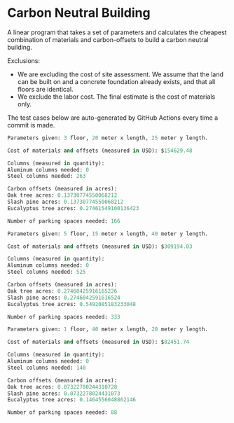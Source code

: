 # Carbon Neutral Building
A linear program that takes a set of parameters and calculates the cheapest combination of materials and carbon-offsets to build a carbon neutral building.

Exclusions:
- We are excluding the cost of site assessment. We assume that the land can be built on and a concrete foundation already exists, and that all floors are identical.
- We exclude the labor cost. The final estimate is the cost of materials only.

The test cases below are auto-generated by GitHub Actions every time a commit is made.
<!-- TEST CASE 1 -->
```python
Parameters given: 3 floor, 20 meter x length, 25 meter y length.

Cost of materials and offsets (measured in USD): $154629.48

Columns (measured in quantity):
Aluminum columns needed: 0
Steel columns needed: 263

Carbon offsets (measured in acres):
Oak tree acres: 0.13730774550068212
Slash pine acres: 0.13730774550068212
Eucalyptus tree acres: 0.27461549100136423

Number of parking spaces needed: 166
```
<!-- END TEST CASE -->

<!-- TEST CASE 2 -->
```python
Parameters given: 5 floor, 15 meter x length, 40 meter y length.

Cost of materials and offsets (measured in USD): $309194.03

Columns (measured in quantity):
Aluminum columns needed: 0
Steel columns needed: 525

Carbon offsets (measured in acres):
Oak tree acres: 0.27460425916165226
Slash pine acres: 0.2746042591616524
Eucalyptus tree acres: 0.5492085183233048

Number of parking spaces needed: 333
```
<!-- END TEST CASE -->

<!-- TEST CASE 3 -->
```python
Parameters given: 1 floor, 40 meter x length, 20 meter y length.

Cost of materials and offsets (measured in USD): $82451.74

Columns (measured in quantity):
Aluminum columns needed: 0
Steel columns needed: 140

Carbon offsets (measured in acres):
Oak tree acres: 0.07322780244310728
Slash pine acres: 0.0732278024431073
Eucalyptus tree acres: 0.1464556048862146

Number of parking spaces needed: 88
```
<!-- END TEST CASE -->
